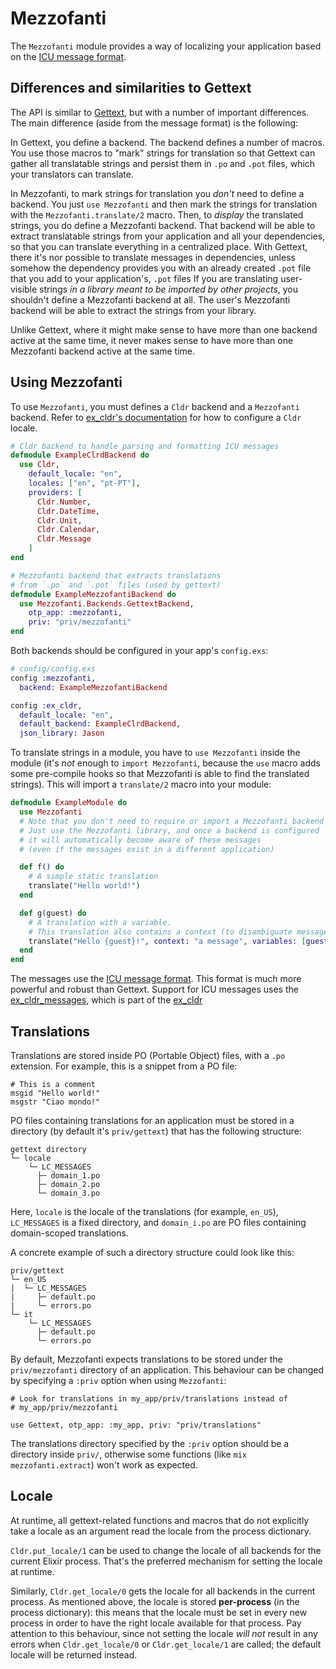 # Mezzofanti

The `Mezzofanti` module provides a way of localizing your application
based on the [ICU message format](https://unicode-org.github.io/icu/).

## Differences and similarities to Gettext

The API is similar to [Gettext](https://hexdocs.pm/gettext/Gettext.html),
but with a number of important differences.
The main difference (aside from the message format) is the following:

In Gettext, you define a backend.
The backend defines a number of macros.
You use those macros to "mark" strings for translation
so that Gettext can gather all translatable strings and persist them
in `.po` and `.pot` files, which your translators can translate.

In Mezzofanti, to mark strings for translation you *don't* need
to define a backend.
You just `use Mezzofanti` and then mark the strings for translation
with the `Mezzofanti.translate/2` macro.
Then, to *display* the translated strings, you do define a Mezzofanti backend.
That backend will be able to extract translatable strings from your
application and all your dependencies, so that you can translate
everything in a centralized place.
With Gettext, there it's nor possible to translate messages in dependencies,
unless somehow the dependency provides you with an already created `.pot`
file that you add to your application's, `.pot` files
If you are translating user-visible strings
*in a library meant to be imported by other projects*, you shouldn't
define a Mezzofanti backend at all.
The user's Mezzofanti backend will be able to extract the strings from your library.

Unlike Gettext, where it might make sense to have more than one backend active
at the same time, it never makes sense to have more than one Mezzofanti backend
active at the same time.

## Using Mezzofanti

To use `Mezzofanti`, you must defines a `Cldr` backend and a `Mezzofanti` backend.
Refer to [ex_cldr's documentation]() for how to configure a `Cldr` locale.

```elixir
# Cldr backend to handle parsing and formatting ICU messages
defmodule ExampleClrdBackend do
  use Cldr,
    default_locale: "en",
    locales: ["en", "pt-PT"],
    providers: [
      Cldr.Number,
      Cldr.DateTime,
      Cldr.Unit,
      Cldr.Calendar,
      Cldr.Message
    ]
end

# Mezzofanti backend that extracts translations
# from `.po` and `.pot` files (used by gettext)
defmodule ExampleMezzofantiBackend do
  use Mezzofanti.Backends.GettextBackend,
    otp_app: :mezzofanti,
    priv: "priv/mezzofanti"
end
```

Both backends should be configured in your app's `config.exs`:

```elixir
# config/config.exs
config :mezzofanti,
  backend: ExampleMezzofantiBackend

config :ex_cldr,
  default_locale: "en",
  default_backend: ExampleClrdBackend,
  json_library: Jason
```

To translate strings in a module, you have to `use Mezzofanti` inside the module
(it's *not* enough to `import Mezzofanti`, because the `use` macro adds some
pre-compile hooks so that Mezzofanti is able to find the translated strings).
This will import a `translate/2` macro into your module:

```elixir
defmodule ExampleModule do
  use Mezzofanti
  # Note that you don't need to require or import a Mezzofanti backend here.
  # Just use the Mezzofanti library, and once a backend is configured
  # it will automatically become aware of these messages
  # (even if the messages exist in a different application)

  def f() do
    # A simple static translation
    translate("Hello world!")
  end

  def g(guest) do
    # A translation with a variable.
    # This translation also contains a context (to disambiguate messages with the same text)
    translate("Hello {guest}!", context: "a message", variables: [guest: guest])
  end
end
```

The messages use the [ICU message format](https://unicode-org.github.io/icu/).
This format is much more powerful and robust than Gettext.
Support for ICU messages uses the
[ex_cldr_messages](https://hexdocs.pm/ex_cldr_messages/readme.html),
which is part of the [ex_cldr](https://hexdocs.pm/ex_cldr/readme.html)

## Translations

Translations are stored inside PO (Portable Object) files, with a `.po`
extension. For example, this is a snippet from a PO file:

    # This is a comment
    msgid "Hello world!"
    msgstr "Ciao mondo!"

PO files containing translations for an application must be stored in a
directory (by default it's `priv/gettext`) that has the following structure:

    gettext directory
    └─ locale
        └─ LC_MESSAGES
          ├─ domain_1.po
          ├─ domain_2.po
          └─ domain_3.po

Here, `locale` is the locale of the translations (for example, `en_US`),
`LC_MESSAGES` is a fixed directory, and `domain_i.po` are PO files containing
domain-scoped translations.

A concrete example of such a directory structure could look like this:

    priv/gettext
    └─ en_US
    |  └─ LC_MESSAGES
    |     ├─ default.po
    |     └─ errors.po
    └─ it
        └─ LC_MESSAGES
          ├─ default.po
          └─ errors.po

By default, Mezzofanti expects translations to be stored under the `priv/mezzofanti`
directory of an application. This behaviour can be changed by specifying a
`:priv` option when using `Mezzofanti`:

    # Look for translations in my_app/priv/translations instead of
    # my_app/priv/mezzofanti

    use Gettext, otp_app: :my_app, priv: "priv/translations"

The translations directory specified by the `:priv` option should be a directory
inside `priv/`, otherwise some functions (like `mix mezzofanti.extract`) won't work
as expected.

## Locale

At runtime, all gettext-related functions and macros that do not explicitly
take a locale as an argument read the locale from the process dictionary.

`Cldr.put_locale/1` can be used to change the locale of all backends for
the current Elixir process. That's the preferred mechanism for setting the
locale at runtime.

Similarly, `Cldr.get_locale/0` gets the locale for all backends in the
current process. As mentioned above, the locale is stored **per-process**
(in the process dictionary): this means that the locale must be set
in every new process in order to have the right locale available for that process.
Pay attention to this behaviour, since not setting the locale *will not*
result in any errors when `Cldr.get_locale/0` or `Cldr.get_locale/1`
are called; the default locale will be returned instead.